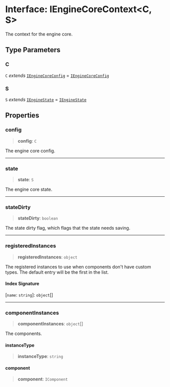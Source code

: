 # Interface: IEngineCoreContext\<C, S\>

The context for the engine core.

## Type Parameters

### C

`C` *extends* [`IEngineCoreConfig`](IEngineCoreConfig.md) = [`IEngineCoreConfig`](IEngineCoreConfig.md)

### S

`S` *extends* [`IEngineState`](IEngineState.md) = [`IEngineState`](IEngineState.md)

## Properties

### config

> **config**: `C`

The engine core config.

***

### state

> **state**: `S`

The engine core state.

***

### stateDirty

> **stateDirty**: `boolean`

The state dirty flag, which flags that the state needs saving.

***

### registeredInstances

> **registeredInstances**: `object`

The registered instances to use when components don't have custom types.
The default entry will be the first in the list.

#### Index Signature

\[`name`: `string`\]: `object`[]

***

### componentInstances

> **componentInstances**: `object`[]

The components.

#### instanceType

> **instanceType**: `string`

#### component

> **component**: `IComponent`
